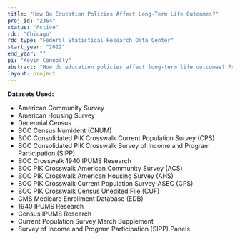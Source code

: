 ```yaml
---
title: "How Do Education Policies Affect Long-Term Life Outcomes?"
proj_id: "2364"
status: "Active"
rdc: "Chicago"
rdc_type: "Federal Statistical Research Data Center"
start_year: "2022"
end_year: ""
pi: "Kevin Connolly"
abstract: "How do education policies affect long-term life outcomes? From 1920 through 1980, there were approximately 1,600 openings of colleges (mainly two-year colleges) in the United States;  Between 1966 and 1980, 24 states introduced public funding for kindergarten; Between 1950 and 2000 in the U.S., over 120,000 schools were eliminated through consolidation and the average school size increased from 87 to 440 students. Each of these can be taken as an education policy natural experiment. That is, depending on location and date of birth, otherwise similar people were exposed to differences in college costs, access to public kindergarten, and school size. Using data from the Census Bureau, we will estimate the causal effect of these changes in education policy on important college and life outcomes, including educational attainment, family income, spouse educational attainment, migration, one's neighborhood characteristics as an adult, occupation, self-reported health status, wealth accumulation, premature adult mortality, the incidence of chronic disease, the educational attainment and longevity of one's children, and a number of outcomes relating to Covid-19 (in particular, the impact of Covid-19 at both the level of individuals and communities)."
layout: project
---
```


**Datasets Used:**

  - American Community Survey 
  - American Housing Survey 
  - Decennial Census 
  - BOC Census Numident (CNUM) 
  - BOC Consolidated PIK Crosswalk Current Population Survey (CPS) 
  - BOC Consolidated PIK Crosswalk Survey of Income and Program Participation (SIPP) 
  - BOC Crosswalk 1940 IPUMS Research 
  - BOC PIK Crosswalk American Community Survey (ACS) 
  - BOC PIK Crosswalk American Housing Survey (AHS) 
  - BOC PIK Crosswalk Current Population Survey-ASEC (CPS) 
  - BOC PIK Crosswalk Census Unedited File (CUF) 
  - CMS Medicare Enrollment Database (EDB) 
  - 1940 IPUMS Research 
  - Census IPUMS Research 
  - Current Population Survey March Supplement 
  - Survey of Income and Program Participation (SIPP) Panels 

